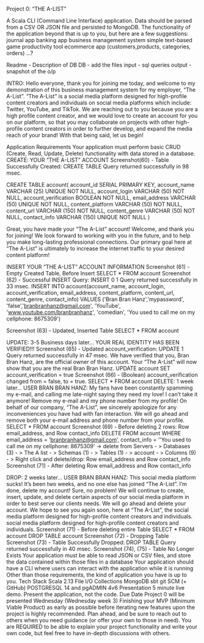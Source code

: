 Project 0: “THE A-LIST”

A Scala CLI (Command Line Interface) application. Data should be parsed from a CSV OR JSON file and persisted to MongoDB. The functionality of the application beyond that is up to you, but here are a few suggestions:
journal app
banking app
business management system
simple text-based game
productivity tool
ecommerce app (customers,products, categories, orders)
...?
 
Readme - Description of DB
DB - add the files
input - sql queries
output - snapshot of the o/p
 
INTRO: 
Hello everyone, thank you for joining me today, and welcome to my demonstration of this business management system for my employer, “The A-List”. “The A-List” is a social media platform designed for high-profile content creators and individuals on social media platforms which include: Twitter, YouTube, and TikTok. We are reaching out to you because you are a high profile content creator, and we would love to create an account for you on our platform, so that you may collaborate on projects with other high-profile content creators in order to further develop, and expand the media reach of your brand! With that being said, let us begin!
 
 
Application Requirements
Your application must perform basic CRUD (Create, Read, Update, Delete) functionality with data stored in a database.
CREATE:
YOUR “THE A-LIST” ACCOUNT
Screenshot(60) - Table Successfully Created: CREATE TABLE Query returned successfully in 98 msec.
 
CREATE TABLE account(
	account_id SERIAL PRIMARY KEY,
	account_name VARCHAR (25) UNIQUE NOT NULL,
	account_login VARCHAR (50) NOT NULL,
	account_verification BOOLEAN NOT NULL,
	email_address VARCHAR (50) UNIQUE NOT NULL,
	content_platform VARCHAR (50) NOT NULL, 
	content_url VARCHAR (150) NOT NULL,
	content_genre VARCHAR (50) NOT NULL, 
	contact_info VARCHAR (150) UNIQUE NOT NULL
)
 
Great, you have made your “The A-List” account! Welcome, and thank you for joining! We look forward to working with you in the future, and to help you make long-lasting professional connections. Our primary goal here at “The A-List” is ultimately to increase the internet traffic to your desired content platform!
 
INSERT
YOUR “THE A-LIST” ACCOUNT INFORMATION
Screenshot (61) - Empty Created Table, Before Insert
SELECT * FROM account
Screenshot (62) - Successful INSERT Query: INSERT 0 1 Query returned successfully in 33 msec.
INSERT INTO account(account_name, account_login, 
					account_verification, 
					email_address, content_platform,
				    	content_url, content_genre, 
				    	contact_info)
VALUES
					('Bran Bran Hanz','mypassword', 
					 'false','branbranhanz@gmail.com',
					 'YouTube', 
					 'www.youtube.com/branbranhanz',
					 'comedian', 'You used to call me 
					 on my cellphone: 8675309')
 
Screenshot (63) - Updated, Inserted Table
SELECT * FROM account		
 
 
 
UPDATE: 3-5 Business days later…
YOUR REAL IDENTITY HAS BEEN VERIFIED!!!
Screenshot (65) - Updated account_verification: UPDATE 1 Query returned successfully in 47 msec. We have verified that you, Bran Bran Hanz, are the official owner of this account. Your “The A-List” will now show that you are the real Bran Bran Hanz. 
UPDATE account
SET account_verification = true
Screenshot (66) - (Boolean) account_verification changed from = false, to = true. 
SELECT * FROM account
DELETE: 1 week later…
USER BRAN BRAN HANZ: My fans have been constantly spamming my e-mail, and calling me late-night saying they need my love! I can’t take it anymore! Remove my e-mail and my phone number from my profile!
On behalf of our company, “The A-List”, we sincerely apologize for any inconveniences you have had with fan interaction. We will go ahead and remove both your e-mail address and phone number from your profile. 
SELECT * FROM account
Screenshot (69) - Before deleting 2 rows: Row email_address, and Row contact_info
DELETE FROM account
WHERE email_address = ‘branbranhanz@gmail.com’, contact_info = ‘'You used to call me on my cellphone: 8675309'
→ delete from Servers - > Databases (3) - > The A list - > Schemas (1) - > Tables (1) - > account - > Columns (9) - > Right click and delete/drop: Row email_address and Row contact_info  
Screenshot (71) - After deleting Row email_address and Row contact_info
 
 
DROP: 2 weeks later…
USER BRAN BRAN HANZ: This social media platform sucks! It’s been two weeks, and no one else has joined “The A-List”. I’m done, delete my account!
Sure, no problem! We will continue to create, insert, update, and delete certain aspects of our social media platform in order to best serve our clients needs. We will go ahead and delete your account. We hope to see you again soon, here at “The A-List”, the social media platform designed for high-profile content creators and individuals.
social media platform designed for high-profile content creators and individuals.
Screenshot (71) - Before deleting entire Table
SELECT * FROM account
DROP TABLE account
Screenshot (72) - Dropping Table
Screenshot (73) - Table Successfully Dropped: DROP TABLE Query returned successfully in 40 msec.
Screenshot (74), (75) - Table No Longer Exists
Your application must be able to read JSON or CSV files, and store the data contained within those files in a database
Your application should have a CLI where users can interact with the application while it is running
Other than those requirements, the kind of application you have is up to you.
Tech Stack
Scala 2.13
File I/O
Collections
MongoDB
sbt
git SCM (+ GitHub)
POSTGRESQL 14 and pgADMIN 4v6
Presentation
5 minute live demo. Present the application, not the code.
Due Date
Project 0 will be presented Wednesday (Wednesday week 3)
Finishing your MVP (Minimum Viable Product) as early as possible before iterating new features upon the project is highly recommended. Plan ahead, and be sure to reach out to others when you need guidance (or offer your own to those in need). You are REQUIRED to be able to explain your project functionality and write your own code, but feel free to have in-depth discussions with others.
